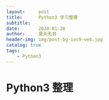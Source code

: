 ```yaml
---
layout:     post
title:      Python3 学习整理
subtitle:   
date:       2020-01-20
author:     夏天无泪
header-img: img/post-bg-ios9-web.jpg
catalog: true
tags:
    - Python3
---
```




# Python3 整理
  